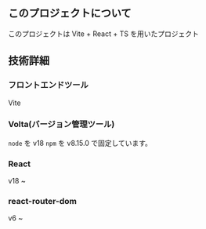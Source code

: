 ## このプロジェクトについて

このプロジェクトは Vite + React + TS を用いたプロジェクト

## 技術詳細

### フロントエンドツール

Vite

### Volta(バージョン管理ツール)

`node` を v18
`npm` を v8.15.0
で固定しています。

### React

v18 ~

### react-router-dom

v6 ~
